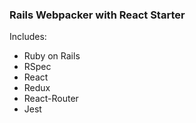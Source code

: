 ### Rails Webpacker with React Starter

Includes:

- Ruby on Rails
- RSpec
- React
- Redux
- React-Router
- Jest
